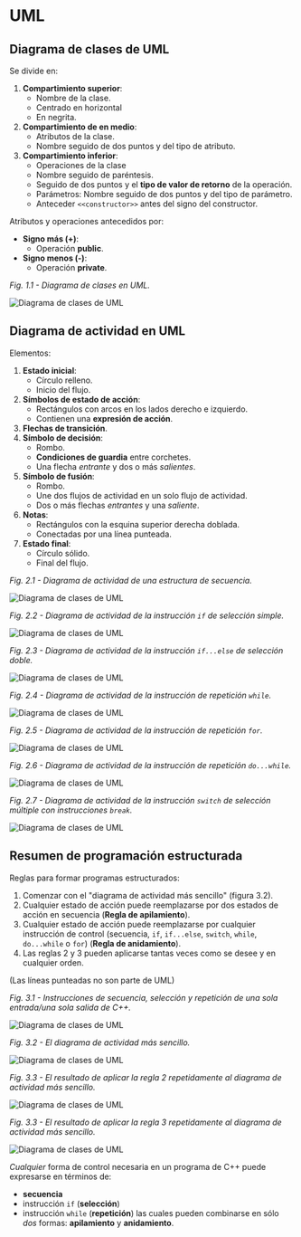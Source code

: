 # UML

## Diagrama de clases de UML

Se divide en:
1. **Compartimiento superior**:
    - Nombre de la clase.
    - Centrado en horizontal
    - En negrita.
2. **Compartimiento de en medio**:
    - Atributos de la clase.
    - Nombre seguido de dos puntos y del tipo de atributo.
3. **Compartimiento inferior**:
    - Operaciones de la clase
    - Nombre seguido de paréntesis.
    - Seguido de dos puntos y el **tipo de valor de retorno** de la operación.
    - Parámetros: Nombre seguido de dos puntos y del tipo de parámetro.
    - Anteceder `<<constructor>>` antes del signo del constructor.

Atributos y operaciones antecedidos por:
- **Signo más (+)**:
    - Operación **public**.
- **Signo menos (-)**:
    - Operación **private**.

*Fig. 1.1 - Diagrama de clases en UML.*

![Diagrama de clases de UML](../assets/uml/01-diagrama-clases.jpg)

## Diagrama de actividad en UML

Elementos:
1. **Estado inicial**:
    - Círculo relleno.
    - Inicio del flujo.
1. **Símbolos de estado de acción**:
    - Rectángulos con arcos en los lados derecho e izquierdo.
    - Contienen una **expresión de acción**.
1. **Flechas de transición**.
1. **Símbolo de decisión**:
    - Rombo.
    - **Condiciones de guardia** entre corchetes.
    - Una flecha *entrante* y dos o más *salientes*.
1. **Símbolo de fusión**:
    - Rombo.
    - Une dos flujos de actividad en un solo flujo de actividad.
    - Dos o más flechas *entrantes* y una *saliente*.
1. **Notas**:
    - Rectángulos con la esquina superior derecha doblada.
    - Conectadas por una línea punteada.
1. **Estado final**:
    - Círculo sólido.
    - Final del flujo.

*Fig. 2.1 - Diagrama de actividad de una estructura de secuencia.*

![Diagrama de clases de UML](../assets/uml/02-actividad-secuencia.jpg)

*Fig. 2.2 - Diagrama de actividad de la instrucción `if` de selección simple.*

![Diagrama de clases de UML](../assets/uml/03-actividad-if.jpg)

*Fig. 2.3 - Diagrama de actividad de la instrucción `if...else` de selección doble.*

![Diagrama de clases de UML](../assets/uml/04-actividad-if-else.jpg)

*Fig. 2.4 - Diagrama de actividad de la instrucción de repetición `while`.*

![Diagrama de clases de UML](../assets/uml/05-actividad-while.jpg)

*Fig. 2.5 - Diagrama de actividad de la instrucción de repetición `for`.*

![Diagrama de clases de UML](../assets/uml/06-actividad-for.jpg)

*Fig. 2.6 - Diagrama de actividad de la instrucción de repetición `do...while`.*

![Diagrama de clases de UML](../assets/uml/07-actividad-do-while.jpg)

*Fig. 2.7 - Diagrama de actividad de la instrucción `switch` de selección múltiple con instrucciones `break`.*

![Diagrama de clases de UML](../assets/uml/08-actividad-switch.jpg)

## Resumen de programación estructurada

Reglas para formar programas estructurados:

1. Comenzar con el "diagrama de actividad más sencillo" (figura 3.2).
1. Cualquier estado de acción puede reemplazarse por dos estados de acción en secuencia (**Regla de apilamiento**).
1. Cualquier estado de acción puede reemplazarse por cualquier instrucción de control (secuencia, `if`, `if...else`, `switch`, `while`, `do...while` o `for`) (**Regla de anidamiento**).
1. Las reglas 2 y 3 pueden aplicarse tantas veces como se desee y en cualquier orden.

(Las líneas punteadas no son parte de UML)

*Fig. 3.1 - Instrucciones de secuencia, selección y repetición de una sola entrada/una sola salida de C++.*

![Diagrama de clases de UML](../assets/uml/09-actividad-entrada-salida.jpg)

*Fig. 3.2 - El diagrama de actividad más sencillo.*

![Diagrama de clases de UML](../assets/uml/10-actividad-elemental.jpg)

*Fig. 3.3 - El resultado de aplicar la regla 2 repetidamente al diagrama de actividad más sencillo.*

![Diagrama de clases de UML](../assets/uml/11-actividad-apilamiento.jpg)

*Fig. 3.3 - El resultado de aplicar la regla 3 repetidamente al diagrama de actividad más sencillo.*

![Diagrama de clases de UML](../assets/uml/12-actividad-anidamiento.jpg)

*Cualquier* forma de control necesaria en un programa de C++ puede expresarse en términos de:
- **secuencia**
- instrucción `if` (**selección**)
- instrucción `while` (**repetición**)
las cuales pueden combinarse en sólo *dos* formas: **apilamiento** y **anidamiento**.
